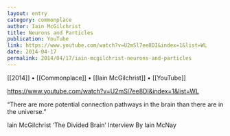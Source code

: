 ```yaml
---
layout: entry
category: commonplace
author: Iain McGilchrist
title: Neurons and Particles
publication: YouTube
link: https://www.youtube.com/watch?v=U2mSl7ee8DI&index=1&list=WL
date: 2014-04-17
permalink: 2014/04/17/iain-mcgilchrist-neurons-and-particles
---
```


[[2014]] • [[Commonplace]] • [[Iain McGilchrist]] • [[YouTube]]

https://www.youtube.com/watch?v=U2mSl7ee8DI&index=1&list=WL

“There are more potential connection pathways in the brain than there are in the universe.”

Iain McGilchrist ‘The Divided Brain’ Interview By Iain McNay
